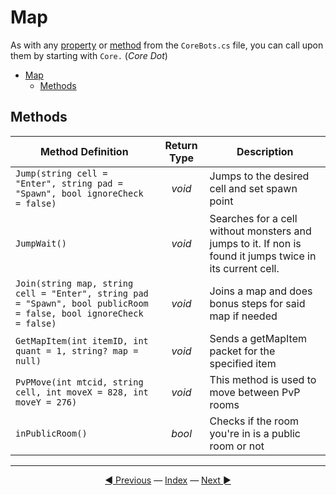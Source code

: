 # Map

As with any [property](#properties) or [method](#methods) from the `CoreBots.cs` file, you can call upon them by starting with `Core.` (*Core Dot*)

- [Map](#map)
  - [Methods](#methods)

## Methods

| Method Definition                                                                                                  | Return Type | Description                                                                                               |
| ------------------------------------------------------------------------------------------------------------------ | :---------: | --------------------------------------------------------------------------------------------------------- |
| `Jump(string cell = "Enter", string pad = "Spawn", bool ignoreCheck = false)`                                      |   *void*    | Jumps to the desired cell and set spawn point                                                             |
| `JumpWait()`                                                                                                       |   *void*    | Searches for a cell without monsters and jumps to it. If non is found it jumps twice in its current cell. |
| `Join(string map, string cell = "Enter", string pad = "Spawn", bool publicRoom = false, bool ignoreCheck = false)` |   *void*    | Joins a map and does bonus steps for said map if needed                                                   |
| `GetMapItem(int itemID, int quant = 1, string? map = null)`                                                        |   *void*    | Sends a getMapItem packet for the specified item                                                          |
| `PvPMove(int mtcid, string cell, int moveX = 828, int moveY = 276)`                                                |   *void*    | This method is used to move between PvP rooms                                                             |
| `inPublicRoom()`                                                                                                   |   *bool*    | Checks if the room you're in is a public room or not                                                      |

---------
<center>
    <a href="Utility" title="Utility">◄ Previous</a> 
    — <a href="index" title="Back to Index">Index</a> — 
    <a href="Using Local Files" title="Using Local Files">Next ►</a>
</center>
